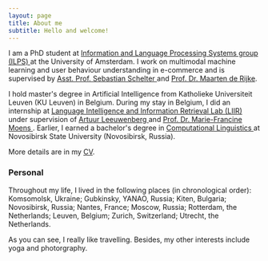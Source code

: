 ```yaml
---
layout: page
title: About me
subtitle: Hello and welcome!
---
```


I am a PhD student at <a href="http://ilps.science.uva.nl">Information and Language Processing Systems group (ILPS) </a> at the University of Amsterdam. I work on multimodal machine learning and user behaviour understanding in e-commerce and is supervised by <a href="https://ssc.io/"> Asst. Prof. Sebastian Schelter </a> and <a href="https://staff.fnwi.uva.nl/m.derijke/"> Prof. Dr. Maarten de Rijke</a>.

I hold master's degree in Artificial Intelligence from Katholieke Universiteit Leuven (KU Leuven) in Belgium. During my stay in Belgium, I did an internship at <a href="https://liir.cs.kuleuven.be/"> Language Intelligence and Information Retrieval Lab (LIIR) </a> under supervision of <a href="https://scholar.google.com/citations?user=6LJOqYwAAAAJ&hl=nl"> Artuur Leeuwenberg </a> and <a href="https://people.cs.kuleuven.be/~sien.moens/"> Prof. Dr. Marie-Francine Moens </a>.
Earlier, I earned a bachelor's degree in <a href="https://education.nsu.ru/linguistics/"> Computational Linguistics </a> at Novosibirsk State University (Novosibirsk, Russia).

More details are in my <a href="/pdf/cv.pdf"> CV</a>.

### Personal
Throughout my life, I lived in the following places (in chronological order): Komsomolsk, Ukraine; Gubkinsky, YANAO, Russia; Kiten, Bulgaria; Novosibirsk, Russia; Nantes, France; Moscow, Russia; Rotterdam, the Netherlands; Leuven, Belgium; Zurich, Switzerland; Utrecht, the Netherlands.

As you can see, I really like travelling. Besides, my other interests include yoga and photorgraphy.
